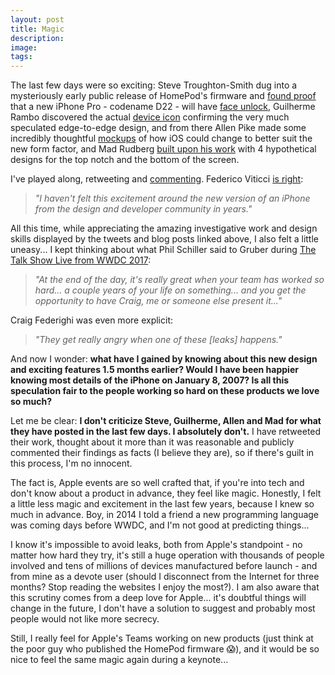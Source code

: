 ```yaml
---
layout: post
title: Magic
description:
image:
tags:
---
```

The last few days were so exciting: Steve Troughton-Smith dug into a mysteriously early public release of HomePod's firmware and [found proof](https://sixcolors.com/link/2017/07/apple-firmware-release-may-reveal-iphone-plans/) that a new iPhone Pro - codename D22 - will have [face unlock](https://twitter.com/stroughtonsmith/status/891841607728844801), Guilherme Rambo discovered the actual [device icon](https://twitter.com/_inside/status/891841836754644992) confirming the very much speculated edge-to-edge design, and from there Allen Pike made some incredibly thoughtful [mockups](http://www.allenpike.com/2017/developing-for-iphone-pro/) of how iOS could change to better suit the new form factor, and Mad Rudberg [built upon his work](http://blog.maxrudberg.com/post/163725682478/iphone-pros-edge-to-edge-screen-and-what-it-could) with 4 hypothetical designs for the top notch and the bottom of the screen.

I've played along, retweeting and [commenting](https://twitter.com/cdf1982/status/892872238717960196). Federico Viticci [is right](https://www.macstories.net/linked/embracing-the-notch/):

> *"I haven't felt this excitement around the new version of an iPhone from the design and developer community in years."*

All this time, while appreciating the amazing investigative work and design skills displayed by the tweets and blog posts linked above, I also felt a little uneasy... I kept thinking about what Phil Schiller said to Gruber during [The Talk Show Live from WWDC 2017](https://vimeo.com/220770851):

> *"At the end of the day, it's really great when your team has worked so hard... a couple years of your life on something... and you get the opportunity to have Craig, me or someone else present it..."*

Craig Federighi was even more explicit:

> *"They get really angry when one of these [leaks] happens."*

And now I wonder: **what have I gained by knowing about this new design and exciting features 1.5 months earlier? Would I have been happier knowing most details of the iPhone on January 8, 2007? Is all this speculation fair to the people working so hard on these products we love so much?**

Let me be clear: **I don't criticize Steve, Guilherme, Allen and Mad for what they have posted in the last few days. I absolutely don't.** I have retweeted their work, thought about it more than it was reasonable and publicly commented their findings as facts (I believe they are), so if there's guilt in this process, I'm no innocent.

The fact is, Apple events are so well crafted that, if you're into tech and don't know about a product in advance, they feel like magic. Honestly, I felt a little less magic and excitement in the last few years, because I knew so much in advance. Boy, in 2014 I told a friend a new programming language was coming days before WWDC, and I'm not good at predicting things...

I know it's impossible to avoid leaks, both from Apple's standpoint - no matter how hard they try, it's still a huge operation with thousands of people involved and tens of millions of devices manufactured before launch - and from mine as a devote user (should I disconnect from the Internet for three months? Stop reading the websites I enjoy the most?). I am also aware that this scrutiny comes from a deep love for Apple... it's doubtful things will change in the future, I don't have a solution to suggest and probably most people would not like more secrecy.

Still, I really feel for Apple's Teams working on new products (just think at the poor guy who published the HomePod firmware 😱), and it would be so nice to feel the same magic again during a keynote...
